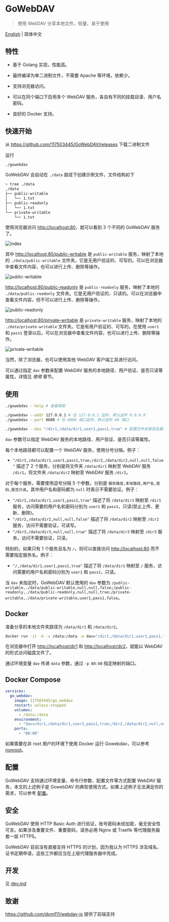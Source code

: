 # GoWebDAV

> 使用 WebDAV 分享本地文件，轻量、易于使用

[English](./README.md) | 简体中文

## 特性

- 基于 Golang 实现，性能高。

- 最终编译为单二进制文件，不需要 Apache 等环境，依赖少。

- 支持浏览器访问。

- 可以在同个端口下启用多个 WebDAV 服务，各自有不同的挂载目录、用户名密码。

- 良好的 Docker 支持。

## 快速开始

从 <https://github.com/117503445/GoWebDAV/releases> 下载二进制文件

运行

```sh
./gowebdav
```

GoWebDAV 会自动在 `./data` 路径下创建示例文件，文件结构如下

```sh
> tree ./data
./data
├── public-writable
│   └── 1.txt
├── public-readonly
│   └── 1.txt
└── private-writable
    └── 1.txt
```

使用浏览器访问 <http://localhost:80>，就可以看到 3 个不同的 GoWebDAV 服务了。

![index](./doc/index.png)

其中 <http://localhost:80/public-writable> 是 `public-writable` 服务，映射了本地的 `./data/public-writable` 文件夹。它是无用户验证的、可写的。可以在浏览器中查看文件内容，也可以进行上传、删除等操作。

![public-writable](./doc/public-writable.png)

<http://localhost:80/public-readonly> 是 `public-readonly` 服务，映射了本地的 `./data/public-readonly` 文件夹。它是无用户验证的、只读的。可以在浏览器中查看文件内容，但不可以进行上传、删除等操作。

![public-readonly](./doc/public-readonly.png)

<http://localhost:80/private-writable> 是 `private-writable` 服务，映射了本地的 `./data/private-writable` 文件夹。它是有用户验证的、可写的。在使用 `user1` 和 `pass1` 登录以后，可以在浏览器中查看文件内容，也可以进行上传、删除等操作。

![private-writable](./doc/private-writable.png)

当然，除了浏览器，也可以使用其他 WebDAV 客户端工具进行访问。

可以通过指定 `dav` 参数来配置 WebDAV 服务的本地路径、用户验证、是否只读等属性，详情见 *使用* 章节。

## 使用

```sh
./gowebdav --help # 查看帮助

./gowebdav --addr 127.0.0.1 # 在 127.0.0.1 监听，默认监听 0.0.0.0
./gowebdav --port 8080 # 在 8080 端口监听，默认监听 80 端口

./gowebdav --dav "/dir1,/data/dir1,user1,pass1,true" # 配置文件夹路径及属性
```

`dav` 参数可以指定 WebDAV 服务的本地路径、用户验证、是否只读等属性。

每个本地路径都可以配置一个 WebDAV 服务，使用分号分隔。例子：

- `"/dir1,/data/dir1,user1,pass1,true;/dir2,/data/dir2,null,null,false"` 描述了 2 个服务，分别是将文件夹 `/data/dir1` 映射至 WebDAV 服务 `/dir1`，将文件夹 `/data/dir2` 映射至 WebDAV 服务 `/dir2`。

对于每个服务，需要使用逗号分隔 5 个参数，分别是 `服务路径,本地路径,用户名,密码,是否只读`。其中用户名和密码都为 `null` 时表示不需要验证。例子：

- `"/dir1,/data/dir1,user1,pass1,true"` 描述了将 `/data/dir1` 映射至 `/dir1` 服务，访问需要的用户名和密码分别为 `user1` 和 `pass1`，只读(禁止上传、更新、删除)。
- `"/dir2,/data/dir2,null,null,false"` 描述了将 `/data/dir2` 映射至 `/dir2` 服务，访问不需要验证，可读写。
- `"/dir3,/data/dir3,null,null,true"` 描述了将 `/data/dir3` 映射至 `/dir3` 服务，访问不需要验证，只读。

特别的，如果只有 1 个服务且名为 `/`，则可以直接访问 <http://localhost:80> 而不需要指定服务名。例子：

- `"/,/data/dir1,user1,pass1,true"` 描述了将 `/data/dir1` 映射至 `/` 服务，访问需要的用户名和密码分别为 `user1` 和 `pass1`，只读。

当 `dav` 未指定时，GoWebDAV 默认使用的 `dav` 参数为 `/public-writable,./data/public-writable,null,null,false;/public-readonly,./data/public-readonly,null,null,true;/private-writable,./data/private-writable,user1,pass1,false`。

## Docker

准备分享的本地文件夹路径为 `/data/dir1` 和 `/data/dir2`。

```sh
docker run -it -d -v /data:/data -e dav="/dir1,/data/dir1,user1,pass1,true;/dir2,/data/dir2,null,null,false" -p 80:80 --restart=unless-stopped 117503445/go_webdav
```

在浏览器中打开 <http://localhost/dir1> 和 <http://localhost/dir2>，就能以 WebDAV 的形式访问磁盘文件了。

通过环境变量 `dav` 传递 `data` 参数，通过 `-p 80:80` 指定映射的端口。

## Docker Compose

```yaml
services:
  go_webdav:
    image: 117503445/go_webdav
    restart: unless-stopped
    volumes:
      - /data:/data
    environment:
      - "dav=/dir1,/data/dir1,user1,pass1,true;/dir2,/data/dir2,null,null,false"
    ports:
      - "80:80"
```

如果需要在非 root 用户的环境下使用 Docker 运行 Gowebdav，可以参考 [nonroot](./doc/nonroot_zh_CN.md)。

## 配置

GoWebDAV 支持通过环境变量、命令行参数、配置文件等方式配置 WebDAV 服务，本文的上述例子是 GowebDAV 的典型使用方式。如果上述例子无法满足你的需求，可以参考 [配置](./doc/config_zh_CN.md)。

## 安全

GoWebDAV 使用 HTTP Basic Auth 进行验证，账号密码未经加密，毫无安全性可言。如果涉及重要文件、重要密码，请务必用 Nginx 或 Traefik 等代理服务器套一层 HTTPS。

GoWebDAV 目前没有直接支持 HTTPS 的计划，因为我认为 HTTPS 涉及域名、证书定期申请，这些工作都应当在上层代理服务器中完成。

## 开发

见 [dev.md](./doc/dev_zh_CN.md)

## 致谢

<https://github.com/dom111/webdav-js> 提供了前端支持
